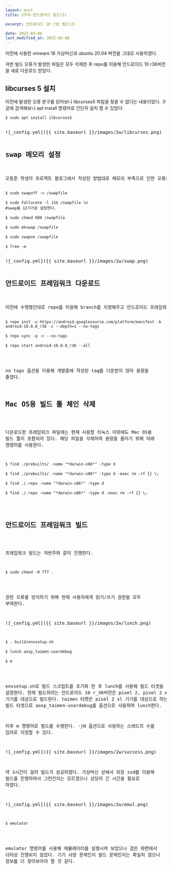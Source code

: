 ```yaml
---
layout: post
title: 2주차-안드로이드 빌드(2)

excerpt: 안드로이드 10 r32 빌드(2)

date: 2022-03-06
last_modified_at: 2022-03-06
---
```


이전에 사용한 vmware 16 가상머신과 ubuntu 20.04 버전을 그대로 사용하였다.

저번 빌드 오류가 발생한 파일은 모두 삭제한 후 repo를 이용해 안드로이드 10 r36버전을 새로 다운로드 받았다.

<H2>libcurses 5 설치</H2>

이전에 발생한 오류 문구를 읽어보니 libcurses5 파일을 찾을 수 없다는 내용이었다. 구글에 검색해보니 apt install 명령어로 간단히 설치 할 수 있었다.

<pre><code>$ sudo apt install ilbcurses5</code><pre>

![_config.yml]({{ site.baseurl }}/images/2w/libcurses.png)

<H2>swap 메모리 설정</H2>

오동준 학생의 프로젝트 블로그에서 작성된 방법대로 메모리 부족으로 인한 오류를 방지하기 위하여 swap 메모리를 설정한다.

<pre>
<code>$ sudo swapoff -v /swapfile</code>

<code>$ sudo fallocate -l 12G /swapfile \n
#swap을 12기가로 설정한다.</code>

<code>$ sudo chmod 600 /swapfile</code>

<code>$ sudo mkswap /swapfile</code>

<code>$ sudo swapon /swapfile</code>

<code>$ free -m</code>
<pre>

![_config.yml]({{ site.baseurl }}/images/2w/swap.png)

<H2>안드로이드 프레임워크 다운로드</H2>

이전에 수행했던대로 repo를 이용해 branch를 지정해주고 안드로이드 프레임워크를 다운로드 받는다.

<pre>
<code>$ repo init -u https://android.googlesource.com/platform/manifest -b android-10.0.0_r36 -c --depth=1 --no-tags</code>

<code>$ repo sync -q -c --no-tags</code>

<code>$ repo start android-10.0.0_r36 --all</code>
</pre>

no tags 옵션을 이용해 개발중에 작성된 tag를 다운받지 않아 용량을 줄였다.

<H2>Mac OS용 빌드 툴 체인 삭제</H2>

다운로드한 프레임워크 파일에는 현재 사용할 리눅스 이외에도 Mac OS용 빌드 툴이 포함되어 있다.
해당 파일을 삭제하여 용량을 줄이기 위해 아래 명령어를 사용한다.

<pre>
<code>$ find ./prebuilts/ -name "*darwin-x86*" -type d</code>

<code>$ find ./prebuilts/ -name "*darwin-x86*" -type d -exec rm -rf {} \;</code>

<code>$ find ./.repo -name "*darwin-x86*" -type d </code>

<code>$ find ./.repo -name "*darwin-x86*" -type d -exec rm -rf {} \; </code>
</pre>

<H2>안드로이드 프레임워크 빌드</H2>

프레임워크 빌드는 저번주와 같이 진행한다.

<pre>
<code>$ sudo chmod -R 777 .</code>
</pre>

권한 오류를 방지하기 위해 현재 사용자에게 읽기/쓰기 권한을 모두 부여한다.

![_config.yml]({{ site.baseurl }}/images/2w/lunch.png)

<pre>
<code>$ . build/envsetup.sh</code>

<code>$ lunch aosp_taimen-userdebug </code>

<code>$ m </code>
</pre>

envsetup.sh로 빌드 스크립트를 초기화 한 후 lunch를 사용해 빌드 타겟을 설정한다.
현재 빌드하려는 안드로이드 10 r_36버전은 pixel 2, pixel 2 xl 기기를 대상으로 빌드된다.
taimen 타켓은 pixel 2 xl 기기를 대상으로 하는 빌드 타겟으로 aosp_taimen-userdebug를 옵션으로 사용하여 lunch한다.

이후 m 명령어로 빌드를 수행한다. -jN 옵션으로 사용하는 스레드의 수를 임의로 지정할 수 있다.

![_config.yml]({{ site.baseurl }}/images/2w/success.png)

약 3시간이 걸려 빌드가 성공하였다. 가상머신 상에서 외장 ssd를 이용해 빌드를 진행하여서 그런건지는 모르겠으나 상당히 긴 시간을 필요로 하였다.

![_config.yml]({{ site.baseurl }}/images/2w/emul.png)

<pre>
<code>$ emulator</code>
</pre>

emulator 명령어를 사용해 에뮬레이터를 실행시켜 보았으나 검은 화면에서 더이상 진행되지 않았다. 
기기 사양 문제인지 빌드 문제인지는 확실치 않으나 정보를 더 찾아보아야 할 것 같다.

